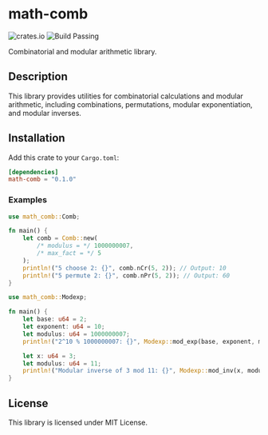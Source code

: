 # math-comb 
![crates.io](https://img.shields.io/crates/v/math-comb.svg) ![Build Passing](https://github.com/Ashwin-1709/math-comb/actions/workflows/rust.yml/badge.svg)

Combinatorial and modular arithmetic library.

## Description

This library provides utilities for combinatorial calculations and modular arithmetic, including combinations, permutations, modular exponentiation, and modular inverses.

## Installation

Add this crate to your `Cargo.toml`:

```toml
[dependencies]
math-comb = "0.1.0"
```

### Examples
```rust
use math_comb::Comb;

fn main() {
    let comb = Comb::new(
        /* modulus = */ 1000000007,
        /* max_fact = */ 5
    );
    println!("5 choose 2: {}", comb.nCr(5, 2)); // Output: 10
    println!("5 permute 2: {}", comb.nPr(5, 2)); // Output: 60
}
```

```rust
use math_comb::Modexp;

fn main() {
    let base: u64 = 2;
    let exponent: u64 = 10;
    let modulus: u64 = 1000000007;
    println!("2^10 % 1000000007: {}", Modexp::mod_exp(base, exponent, modulus)); // Output: 1024

    let x: u64 = 3;
    let modulus: u64 = 11;
    println!("Modular inverse of 3 mod 11: {}", Modexp::mod_inv(x, modulus)); // Output: 4
}
```

## License

This library is licensed under MIT License.